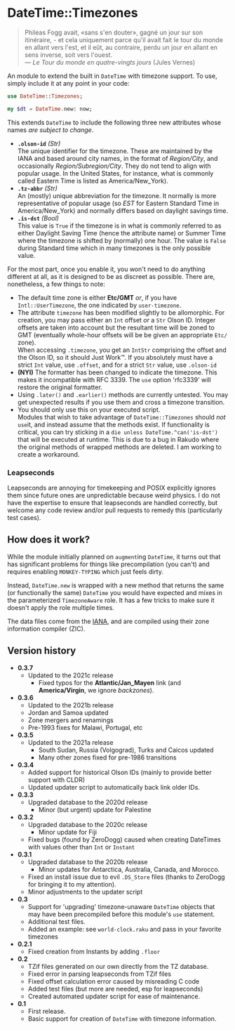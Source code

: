 # DateTime::Timezones

> Phileas Fogg avait, «sans s'en douter», gagné un jour sur son itinéraire, - et cela uniquement parce qu'il avait fait le tour du monde en allant vers l'est, et il eût, au contraire, perdu un jour en allant en sens inverse, soit vers l'ouest.  
> — *Le Tour du monde en quatre-vingts jours* (Jules Vernes)

An module to extend the built in `DateTime` with timezone support.
To use, simply include it at any point in your code:

```raku 
use DateTime::Timezones;

my $dt = DateTime.new: now;
```

This extends `DateTime` to include the following three new attributes whose names *are subject to change*.

  * **`.olson-id`** *(Str)*  
  The unique identifier for the timezone. 
  These are maintained by the IANA and based around city names, in the format of *Region/City*, and occasionally *Region/Subregion/City*. 
  They do not tend to align with popular usage.  In the United States, for instance, what is commonly called Eastern Time is listed as America/New_York).
  * **`.tz-abbr`** *(Str)*  
  An (mostly) unique abbreviation for the timezone. 
  It normally is more representative of popular usage (so *EST* for Eastern Standard Time in America/New_York) and normally differs based on daylight savings time.
  * **`.is-dst`** *(Bool)*  
  This value is `True` if the timezone is in what is commonly referred to as either Daylight Saving Time (hence the attribute name) or Summer Time where the timezone is shifted by (normally) one hour.
  The value is `False` during Standard time which in many timezones is the only possible value.

For the most part, once you enable it, you won't need to do anything different at all, as it is designed to be as discreet as possible.
There are, nonetheless, a few things to note:

 * The default time zone is either **Etc/GMT** *or*, if you have `Intl::UserTimezone`, the one indicated by `user-timezone`.
 * The attribute `timezone` has been modified slightly to be allomorphic. 
 For creation, you may pass either an `Int` offset *or* a `Str` Olson ID.
 Integer offsets are taken into account but the resultant time will be zoned to GMT (eventually whole-hour offsets will be be given an appropriate `Etc/` zone).  
 When accessing `.timezone`, you get an `IntStr` comprising the offset and the Olson ID, so it should Just Work™. 
 If you absolutely must have a strict `Int` value, use `.offset`, and for a strict `Str` value, use `.olson-id`
 * **(NYI)** The formatter has been changed to indicate the timezone.
 This makes it incompatible with RFC 3339.
 The `use` option 'rfc3339' will restore the original formatter.
 * Using `.later()` and `.earlier()` methods are currently untested.
 You may get unexpected results if you use them and cross a timezone transition.
 * You should only use this on your executed script.  
 Modules that wish to take advantage of `DateTime::Timezones` should *not* `use`it, and instead assume that the methods exist. 
 If functionality is critical, you can try sticking in a `die unless DateTime.^can('is-dst')` that will be executed at runtime.
 This is due to a bug in Rakudo where the original methods of wrapped methods are deleted.  I am working to create a workaround.  
 
### Leapseconds

Leapseconds are annoying for timekeeping and POSIX explicitly ignores them since future ones are unpredictable because weird physics.
I do not have the expertise to ensure that leapseconds are handled correctly, but welcome any code review and/or pull requests to remedy this (particularly test cases).

## How does it work?

While the module initially planned on `augment`ing `DateTime`, it turns out that has significant problems for things like precompilation (you can't) and requires enabling `MONKEY-TYPING` which just feels dirty.

Instead, `DateTime.new` is wrapped with a new method that returns the same (or functionally the same) `DateTime` you would have expected and mixes in the parameterized `TimezoneAware` role. 
It has a few tricks to make sure it doesn't apply the role multiple times.

The data files come from the [IANA](https://www.iana.org/time-zones), and are compiled using their zone information compiler (ZIC). 

## Version history
  - **0.3.7**
    - Updated to the 2021c release
      - Fixed typos for the **Atlantic/Jan_Mayen** link (and **America/Virgin**, we ignore *backzones*).
  - **0.3.6**
      - Updated to the 2021b release
      - Jordan and Samoa updated
      - Zone mergers and renamings
      - Pre-1993 fixes for Malawi, Portugal, etc
  - **0.3.5**
    - Updated to the 2021a release
      - South Sudan, Russia (Volgograd), Turks and Caicos updated
      - Many other zones fixed for pre-1986 transitions
  - **0.3.4**
    - Added support for historical Olson IDs (mainly to provide better support with CLDR)
    - Updated updater script to automatically back link older IDs.
  - **0.3.3**
    - Upgraded database to the 2020d release
      - Minor (but urgent) update for Palestine 
  - **0.3.2**
    - Upgraded database to the 2020c release
      - Minor update for Fiji 
    - Fixed bugs (found by ZeroDogg) caused when creating DateTimes with values other than `Int` or `Instant`
  - **0.3.1**
    - Upgraded database to the 2020b release
      - Minor updates for Antarctica, Australia, Canada, and Morocco.
    - Fixed an install issue due to evil `.DS_Store` files (thanks to ZeroDogg for bringing it to my attention).
    - Minor adjustments to the updater script 
  - **0.3**  
    - Support for 'upgrading' timezone-unaware `DateTime` objects that may have been precompiled before this module's `use` statement.
    - Additional test files.
    - Added an example: see `world-clock.raku` and pass in your favorite timezones
  - **0.2.1**  
    - Fixed creation from Instants by adding `.floor`
  - **0.2**  
    - TZif files generated on our own directly from the TZ database.
    - Fixed error in parsing leapseconds from TZif files
    - Fixed offset calculation error caused by misreading C code
    - Added test files (but more are needed, esp for leapseconds)
    - Created automated updater script for ease of maintenance.
  - **0.1**  
    - First release.
    - Basic support for creation of `DateTime` with timezone information.